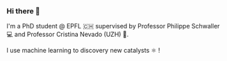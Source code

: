 ### Hi there 👋

I'm a PhD student @ EPFL 🇨🇭 supervised by Professor Philippe Schwaller 💻 and Professor Cristina Nevado (UZH) 🧪. 

I use machine learning to discovery new catalysts ⚛️ !

<!--
**sarina-kopf/sarina-kopf** is a ✨ _special_ ✨ repository because its `README.md` (this file) appears on your GitHub profile.


